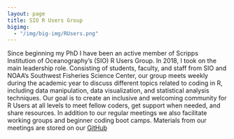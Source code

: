 ```yaml
---
layout: page
title: SIO R Users Group
bigimg:
  - "/img/big-img/RUsers.png"
---
```


Since beginning my PhD I have been an active member of Scripps Institution of Oceanography’s (SIO) R Users Group. In 2018, I took on the main leadership role. Consisting of students, faculty, and staff from SIO and NOAA’s Southwest Fisheries Science Center, our group meets weekly during the academic year to discuss different topics related to coding in R, including data manipulation, data visualization, and statistical analysis techniques. Our goal is to create an inclusive and welcoming community for R Users at all levels to meet fellow coders, get support when needed, and share resources. In addition to our regular meetings we also facilitate working groups and beginner coding boot camps. 
Materials from our meetings are stored on our [GitHub](https://github.com/Open-Data-Science-at-SIO/R-Users-Presentations)
